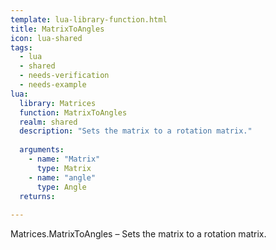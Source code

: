 ```yaml
---
template: lua-library-function.html
title: MatrixToAngles
icon: lua-shared
tags:
  - lua
  - shared
  - needs-verification
  - needs-example
lua:
  library: Matrices
  function: MatrixToAngles
  realm: shared
  description: "Sets the matrix to a rotation matrix."
  
  arguments:
    - name: "Matrix"
      type: Matrix
    - name: "angle"
      type: Angle
  returns:
    
---
```


<div class="lua__search__keywords">
Matrices.MatrixToAngles &#x2013; Sets the matrix to a rotation matrix.
</div>
